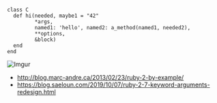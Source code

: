 ```
class C
  def hi(needed, maybe1 = "42"
         *args,
         named1: 'hello', named2: a_method(named1, needed2),
         **options,
         &block)
  end
end
```

![Imgur](https://i.imgur.com/GFikHFP.jpg)

- http://blog.marc-andre.ca/2013/02/23/ruby-2-by-example/
- https://blog.saeloun.com/2019/10/07/ruby-2-7-keyword-arguments-redesign.html
